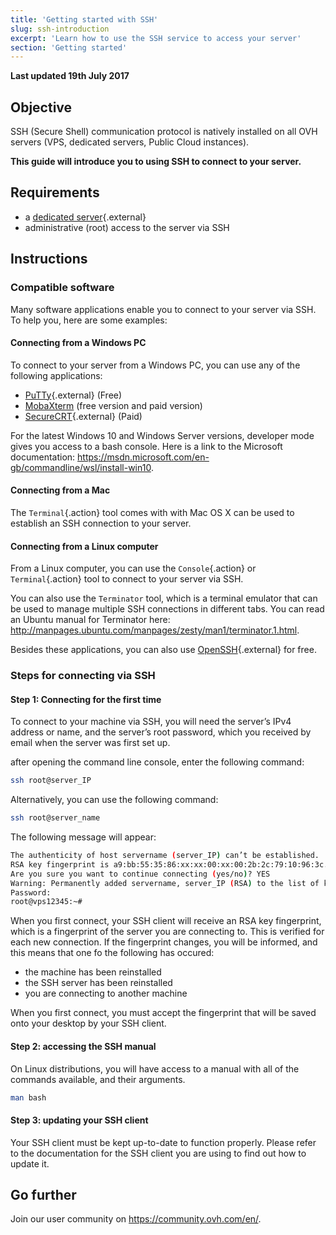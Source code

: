 ```yaml
---
title: 'Getting started with SSH'
slug: ssh-introduction
excerpt: 'Learn how to use the SSH service to access your server'
section: 'Getting started'
---
```


**Last updated 19th July 2017**

## Objective

SSH (Secure Shell) communication protocol is natively installed on all OVH servers (VPS, dedicated servers, Public Cloud instances).

**This guide will introduce you to using SSH to connect to your server.**

## Requirements

- a [dedicated server](https://www.ovh.co.uk/dedicated_servers/){.external}
- administrative (root) access to the server via SSH

## Instructions

### Compatible software

Many software applications enable you to connect to your server via SSH. To help you, here are some examples:

#### Connecting from a Windows PC

To connect to your server from a Windows PC, you can use any of the following applications:

- [PuTTy](http://www.putty.org/){.external} (Free)
- [MobaXterm](https://mobaxterm.mobatek.net/) (free version and paid version)
- [SecureCRT](http://www.vandyke.com/products/securecrt/){.external} (Paid)

For the latest Windows 10 and Windows Server versions, developer mode gives you access to a bash console. Here is a link to the Microsoft documentation: <https://msdn.microsoft.com/en-gb/commandline/wsl/install-win10>.

#### Connecting from a Mac

The `Terminal`{.action} tool comes with with Mac OS X can be used to establish an SSH connection to your server.

#### Connecting from a Linux computer

From a Linux computer, you can use the `Console`{.action} or `Terminal`{.action} tool to connect to your server via SSH.

You can also use the `Terminator` tool, which is a terminal emulator that can be used to manage multiple SSH connections in different tabs. You can read an Ubuntu manual for Terminator here: <http://manpages.ubuntu.com/manpages/zesty/man1/terminator.1.html>.

Besides these applications, you can also use [OpenSSH](http://www.openssh.com){.external} for free.

### Steps for connecting via SSH

#### Step 1: Connecting for the first time

To connect to your machine via SSH, you will need the server’s IPv4 address or name, and the server’s root password, which you received by email when the server was first set up.

after opening the command line console, enter the following command:

```sh
ssh root@server_IP
```

Alternatively, you can use the following command:

```sh
ssh root@server_name
```

The following message will appear:

```sh
The authenticity of host servername (server_IP) can’t be established.
RSA key fingerprint is a9:bb:55:35:86:xx:xx:00:xx:00:2b:2c:79:10:96:3c.
Are you sure you want to continue connecting (yes/no)? YES
Warning: Permanently added servername, server_IP (RSA) to the list of known hosts.
Password:
root@vps12345:~#
```

When you first connect, your SSH client will receive an RSA key fingerprint, which is a fingerprint of the server you are connecting to. This is verified for each new connection. If the fingerprint changes, you will be informed, and this means that one fo the following has occured:

- the machine has been reinstalled
- the SSH server has been reinstalled
- you are connecting to another machine

When you first connect, you must accept the fingerprint that will be saved onto your desktop by your SSH client.

#### Step 2: accessing the SSH manual

On Linux distributions, you will have access to a manual with all of the commands available, and their arguments.

```sh
man bash
```

#### Step 3: updating your SSH client

Your SSH client must be kept up-to-date to function properly. Please refer to the documentation for the SSH client you are using to find out how to update it.

## Go further

Join our user community on <https://community.ovh.com/en/>.